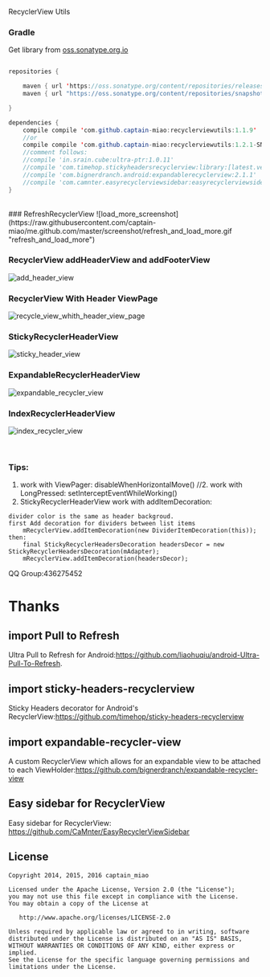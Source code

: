 RecyclerView Utils

### Gradle
Get library from  [oss.sonatype.org.io](https://oss.sonatype.org/content/repositories/snapshots)
```java

repositories {

    maven { url 'https://oss.sonatype.org/content/repositories/releases' }
    maven { url "https://oss.sonatype.org/content/repositories/snapshots" }

}

dependencies {
    compile compile 'com.github.captain-miao:recyclerviewutils:1.1.9'
    //or 
    compile compile 'com.github.captain-miao:recyclerviewutils:1.2.1-SNAPSHOT'
    //comment follows:
    //compile 'in.srain.cube:ultra-ptr:1.0.11'
    //compile 'com.timehop.stickyheadersrecyclerview:library:[latest.version.number]@aar'
    //compile 'com.bignerdranch.android:expandablerecyclerview:2.1.1'
    //compile 'com.camnter.easyrecyclerviewsidebar:easyrecyclerviewsidebar:1.3'
}

```
<br/>
### RefreshRecyclerView  
![load_more_screenshot](https://raw.githubusercontent.com/captain-miao/me.github.com/master/screenshot/refresh_and_load_more.gif "refresh_and_load_more")

### RecyclerView addHeaderView and addFooterView
![add_header_view](https://raw.githubusercontent.com/captain-miao/me.github.com/master/screenshot/add_header_view.gif "add_header_view")

### RecyclerView With Header ViewPage
![recycle_view_whith_header_view_page](https://raw.githubusercontent.com/captain-miao/me.github.com/master/screenshot/recycle_view_whith_header_view_page.gif "recycle_view_whith_header_view_page")

### StickyRecyclerHeaderView  
![sticky_header_view](https://raw.githubusercontent.com/captain-miao/me.github.com/master/screenshot/sticky_header_view.gif "sticky_header_view")

### ExpandableRecyclerHeaderView  
![expandable_recycler_view](https://raw.githubusercontent.com/captain-miao/me.github.com/master/screenshot/expandable_recycler_view.gif "expandable_recycler_view")

### IndexRecyclerHeaderView  
![index_recycler_view](https://raw.githubusercontent.com/captain-miao/me.github.com/master/screenshot/index_recycler_view.gif "index_recycler_view")

<br/>

### Tips:
1. work with ViewPager: disableWhenHorizontalMove()
//2. work with LongPressed: setInterceptEventWhileWorking()
3. StickyRecyclerHeaderView work with addItemDecoration:
```
divider color is the same as header backgroud.
first Add decoration for dividers between list items
    mRecyclerView.addItemDecoration(new DividerItemDecoration(this));
then:
    final StickyRecyclerHeadersDecoration headersDecor = new StickyRecyclerHeadersDecoration(mAdapter);
    mRecyclerView.addItemDecoration(headersDecor);
```

QQ  Group:436275452
# Thanks
## import Pull to Refresh
Ultra Pull to Refresh for Android:https://github.com/liaohuqiu/android-Ultra-Pull-To-Refresh.

## import sticky-headers-recyclerview
Sticky Headers decorator for Android's RecyclerView:https://github.com/timehop/sticky-headers-recyclerview

## import expandable-recycler-view
A custom RecyclerView which allows for an expandable view to be attached to each ViewHolder:https://github.com/bignerdranch/expandable-recycler-view

## Easy sidebar for RecyclerView
Easy sidebar for RecyclerView: https://github.com/CaMnter/EasyRecyclerViewSidebar

## License

    Copyright 2014, 2015, 2016 captain_miao

    Licensed under the Apache License, Version 2.0 (the "License");
    you may not use this file except in compliance with the License.
    You may obtain a copy of the License at

       http://www.apache.org/licenses/LICENSE-2.0

    Unless required by applicable law or agreed to in writing, software
    distributed under the License is distributed on an "AS IS" BASIS,
    WITHOUT WARRANTIES OR CONDITIONS OF ANY KIND, either express or implied.
    See the License for the specific language governing permissions and
    limitations under the License.
